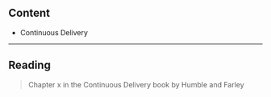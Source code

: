 ## Content

* Continuous Delivery


---
## Reading

> Chapter x in the Continuous Delivery book by Humble and Farley

